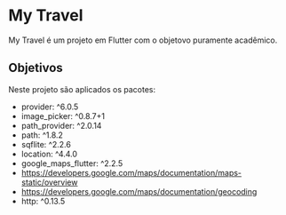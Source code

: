 # My Travel

My Travel é um projeto em Flutter com o objetovo puramente acadêmico.


## Objetivos

Neste projeto são aplicados os pacotes:

 - provider: ^6.0.5
 - image_picker: ^0.8.7+1
 - path_provider: ^2.0.14
 - path: ^1.8.2
 - sqflite: ^2.2.6
 - location: ^4.4.0
 - google_maps_flutter: ^2.2.5
  - https://developers.google.com/maps/documentation/maps-static/overview
  - https://developers.google.com/maps/documentation/geocoding
 - http: ^0.13.5
